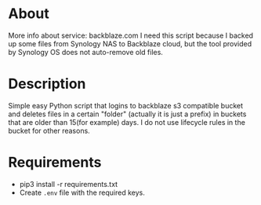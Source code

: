 # About
More info about service: backblaze.com
I need this script because I backed up some files from Synology NAS to Backblaze cloud, but the tool provided by Synology OS does not auto-remove old files.

# Description
Simple  easy Python script that logins to backblaze s3 compatible bucket and deletes files in a certain "folder" (actually it is just a prefix) in buckets that are older than 15(for example) days.
I do not use lifecycle rules in the bucket for other reasons.

# Requirements
- pip3 install -r requirements.txt
- Create `.env` file with the required keys.

